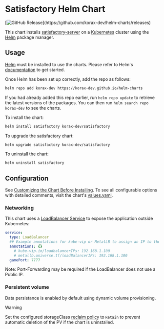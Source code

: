 # Satisfactory Helm Chart

[![GitHub Release](https://img.shields.io/github/v/release/korax-dev/helm-charts?filter=satisfactory*)](https://github.com/korax-dev/helm-charts/releases)

This chart installs [satisfactory-server](https://github.com/wolveix/satisfactory-server) on a [Kubernetes](http://kubernetes.io/) cluster using the [Helm](https://helm.sh/) package manager.

## Usage

[Helm](https://helm.sh) must be installed to use the charts.  Please refer to
Helm's [documentation](https://helm.sh/docs) to get started.

Once Helm has been set up correctly, add the repo as follows:

```sh
helm repo add korax-dev https://korax-dev.github.io/helm-charts
```

If you had already added this repo earlier, run `helm repo update` to retrieve
the latest versions of the packages.  You can then run `helm search repo
korax-dev` to see the charts.

To install the  chart:

```sh
helm install satisfactory korax-dev/satisfactory
```

To upgrade the satisfactory chart:

```sh
helm upgrade satisfactory korax-dev/satisfactory
```

To uninstall the chart:

```sh
helm uninstall satisfactory
```

## Configuration

See [Customizing the Chart Before Installing](https://helm.sh/docs/intro/using_helm/#customizing-the-chart-before-installing). To see all configurable options with detailed comments, visit the chart's [values.yaml](./values.yaml).

### Networking

This chart uses a [LoadBalancer Service](https://kubernetes.io/docs/concepts/services-networking/service/#loadbalancer) to expose the application outside Kubernetes:

```yaml
service:
  type: LoadBalancer
  ## Example annotations for kube-vip or MetalLB to assign an IP to the LoadBalancer
  annotations: {}
    # kube-vip.io/loadbalancerIPs: 192.168.1.100
    # metallb.universe.tf/loadBalancerIPs: 192.168.1.100
  gamePort: 7777
```

Note: Port-Forwarding may be required if the LoadBalancer does not use a Public IP.

### Persistent volume

Data persistance is enabled by default using dynamic volume provisioning.

> [!WARNING]
> Set the configured storageClass [reclaim policy](https://kubernetes.io/docs/concepts/storage/storage-classes/#reclaim-policy) to `Retain` to prevent automatic deletion of the PV if the chart is uninstalled.
